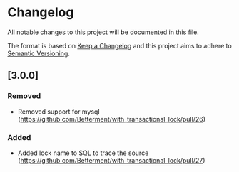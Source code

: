# Changelog

All notable changes to this project will be documented in this file.

The format is based on [Keep a Changelog](http://keepachangelog.com/en/1.0.0/)
and this project aims to adhere to [Semantic Versioning](http://semver.org/spec/v2.0.0.html).

## [3.0.0]

### Removed

- Removed support for mysql (https://github.com/Betterment/with_transactional_lock/pull/26)

### Added

- Added lock name to SQL to trace the source (https://github.com/Betterment/with_transactional_lock/pull/27)

